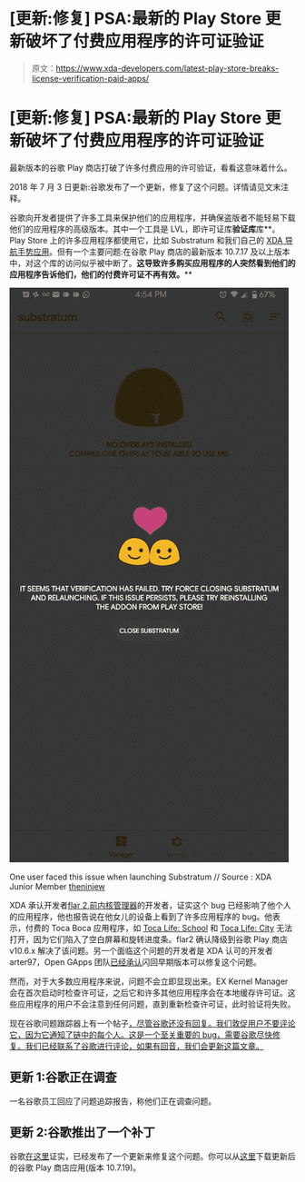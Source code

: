 # [更新:修复] PSA:最新的 Play Store 更新破坏了付费应用程序的许可证验证

> 原文：<https://www.xda-developers.com/latest-play-store-breaks-license-verification-paid-apps/>

# [更新:修复] PSA:最新的 Play Store 更新破坏了付费应用程序的许可证验证

最新版本的谷歌 Play 商店打破了许多付费应用的许可验证，看看这意味着什么。

2018 年 7 月 3 日更新:谷歌发布了一个更新，修复了这个问题。详情请见文末注释。

谷歌向开发者提供了许多工具来保护他们的应用程序，并确保盗版者不能轻易下载他们的应用程序的高级版本。其中一个工具是 LVL，即许可证库**验证库**库**。Play Store 上的许多应用程序都使用它，比如 Substratum 和我们自己的 [XDA 导航手势应用](https://www.xda-developers.com/navigation-gestures-update-app-launch-android-p/)。但有一个主要问题:在谷歌 Play 商店的最新版本 10.7.17 及以上版本中，对这个库的访问似乎被中断了。**这导致许多购买应用程序的人突然看到他们的应用程序告诉他们，他们的付费许可证不再有效。****

 <picture>![google play store](img/9cb2587f5f7adb6d3b49bbd685b6d3b0.png)</picture> 

One user faced this issue when launching Substratum // Source : XDA Junior Member [theninjew](https://forum.xda-developers.com/member.php?u=7503978)

XDA 承认开发者[flar 2](https://forum.xda-developers.com/member.php?u=4684315),[前内核管理器](https://play.google.com/store/apps/details?id=flar2.exkernelmanager)的开发者，证实这个 bug 已经影响了他个人的应用程序，他也报告说在他女儿的设备上看到了许多应用程序的 bug。他表示，付费的 Toca Boca 应用程序，如 [Toca Life: School](https://play.google.com/store/apps/details?id=com.tocaboca.tocaschool) 和 [Toca Life: City](https://play.google.com/store/apps/details?id=com.tocaboca.tocacity) 无法打开，因为它们陷入了空白屏幕和旋转进度条。flar2 确认降级到谷歌 Play 商店 v10.6.x 解决了该问题。另一个面临这个问题的开发者是 XDA 认可的开发者 arter97，Open GApps 团队[已经承认](https://github.com/opengapps/opengapps/issues/644)闪回早期版本可以修复这个问题。

然而，对于大多数应用程序来说，问题不会立即显现出来。EX Kernel Manager 会在首次启动时检查许可证，之后它和许多其他应用程序会在本地缓存许可证。这些应用程序的用户不会注意到任何问题，直到重新检查许可证，此时验证将失败。

现在谷歌问题跟踪器上有一个帖子[，尽管谷歌还没有回复。我们敦促用户不要评论它，因为它通知了链中的每个人。这是一个至关重要的 bug，需要谷歌尽快修复。我们已经联系了谷歌进行评论，如果有回音，我们会更新这篇文章。](https://issuetracker.google.com/issues/110978499)

## 更新 1:谷歌正在调查

一名谷歌员工回应了问题追踪报告，称他们正在调查问题。

## 更新 2:谷歌推出了一个补丁

谷歌[在这里](https://issuetracker.google.com/issues/110978499#comment48)证实，已经发布了一个更新来修复这个问题。你可以从[这里](https://www.apkmirror.com/apk/google-inc/google-play-store/google-play-store-10-7-19-release/google-play-store-10-7-19-all-0-pr-202990317-android-apk-download/)下载更新后的谷歌 Play 商店应用(版本 10.7.19)。